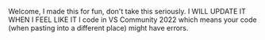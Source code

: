 Welcome, I made this for fun, don't take this seriously.
I WILL UPDATE IT WHEN I FEEL LIKE IT
I code in VS Community 2022 which means your code (when pasting into a different place) might have errors.
